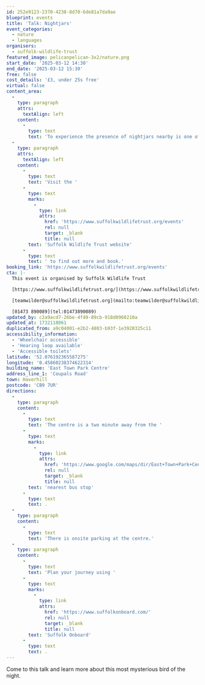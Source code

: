 ```yaml
---
id: 252e9123-2370-4238-8d70-6de81a7da9ae
blueprint: events
title: 'Talk: Nightjars'
event_categories:
  - nature
  - languages
organisers:
  - suffolk-wildlife-trust
featured_image: pelicanpelican-3x2/nature.png
start_date: '2025-03-12 14:30'
end_date: '2025-03-12 15:30'
free: false
cost_details: '£3, under 25s free'
virtual: false
content_area:
  -
    type: paragraph
    attrs:
      textAlign: left
    content:
      -
        type: text
        text: 'To experience the presence of nightjars nearby is one of the most uncanny and memorable sensations there can be had in a seemingly desolate Breckland landscape as the daylight fades.'
  -
    type: paragraph
    attrs:
      textAlign: left
    content:
      -
        type: text
        text: 'Visit the '
      -
        type: text
        marks:
          -
            type: link
            attrs:
              href: 'https://www.suffolkwildlifetrust.org/events'
              rel: null
              target: _blank
              title: null
        text: 'Suffolk Wildlife Trust website'
      -
        type: text
        text: ' to find out more and book.'
booking_link: 'https://www.suffolkwildlifetrust.org/events'
cta: |-
  This event is organised by Suffolk Wildlife Trust

  [https://www.suffolkwildlifetrust.org/](https://www.suffolkwildlifetrust.org/)

  [teamwilder@suffolkwildlifetrust.org](mailto:teamwilder@suffolkwildlifetrust.org)

  [01473 890089](tel:01473890089)
updated_by: c2a9acd7-26be-4f49-89cb-918d0960210a
updated_at: 1732118061
duplicated_from: a9c04001-e2b2-4803-b93f-1e3920325c11
accessibility_information:
  - 'Wheelchair accessible'
  - 'Hearing loop available'
  - 'Accessible toilets'
latitude: '52.076192365587275'
longitude: '0.45860238374622314'
building_name: 'East Town Park Centre'
address_line_1: 'Coupals Road'
town: Haverhill
postcode: 'CB9 7UR'
directions:
  -
    type: paragraph
    content:
      -
        type: text
        text: 'The centre is a two minute away from the '
      -
        type: text
        marks:
          -
            type: link
            attrs:
              href: 'https://www.google.com/maps/dir/East+Town+Park+Centre/Minerva+Close,+Haverhill+CB9+0NG/@52.0760737,0.4559953,17z/data=!4m14!4m13!1m5!1m1!1s0x47d85ee9ceafccfb:0x8b4c49f409acd5fb!2m2!1d0.4585702!2d52.0760737!1m5!1m1!1s0x47d85ec267d0a2ef:0x5ef4ec298a6bcaa0!2m2!1d0.458309!2d52.076923!3e2?entry=ttu&g_ep=EgoyMDI0MTExNy4wIKXMDSoASAFQAw%3D%3D'
              rel: null
              target: _blank
              title: null
        text: 'nearest bus stop'
      -
        type: text
        text: .
  -
    type: paragraph
    content:
      -
        type: text
        text: 'There is onsite parking at the centre.'
  -
    type: paragraph
    content:
      -
        type: text
        text: 'Plan your journey using '
      -
        type: text
        marks:
          -
            type: link
            attrs:
              href: 'https://www.suffolkonboard.com/'
              rel: null
              target: _blank
              title: null
        text: 'Suffolk Onboard'
      -
        type: text
        text: .
---
```

Come to this talk and learn more about this most mysterious bird of the night.